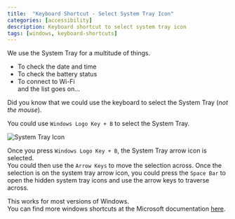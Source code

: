 ```yaml
---
title:  "Keyboard Shortcut - Select System Tray Icon" 
categories: [accessibility]
description: Keyboard shortcut to select system tray icon
tags: [windows, keyboard-shortcuts]
--- 
```


We use the System Tray for a multitude of things.  
* To check the date and time
* To check the battery status
* To connect to Wi-Fi  
and the list goes on...

Did you know that we could use the keyboard to select the System Tray (_not the mouse_).

You could use `Windows Logo Key + B` to select the System Tray.  

<p align="left">
<img src="{{ "/assets/img/system-tray-icon.png"  | absolute_url }}" alt="System Tray Icon" align="middle"/>
</p>  
  
Once you press `Windows Logo Key + B`, the System Tray arrow icon is selected.  
You could then use the `Arrow Keys` to move the selection across. Once the selection is on the system tray arrow icon, you could press the `Space Bar` to open the hidden system tray icons and use the arrow keys to traverse across.  

This works for most versions of Windows.  
You can find more windows shortcuts at the Microsoft documentation [here](https://support.microsoft.com/en-us/help/12445/windows-keyboard-shortcuts).
